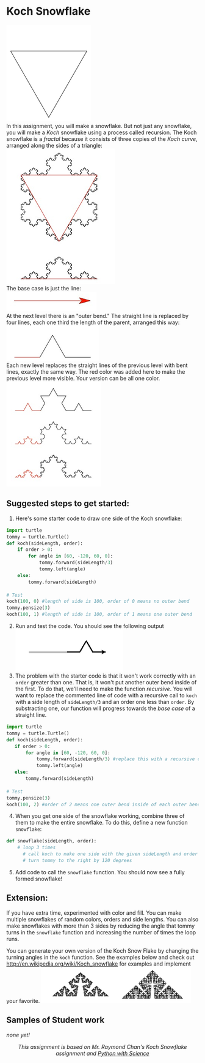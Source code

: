 
Koch Snowflake
===============
![](kochflake.gif)   
In this assignment, you will  make a snowflake. But not just any snowflake, you will make a *Koch* snowflake using a process called recursion. The Koch snowflake is a *fractal* because it consists of three copies of the *Koch curve*, arranged along the sides of a triangle:   
![](KochSnowFlake2.PNG)   
The base case is just the line:   
![](KochSnowFlake3.PNG)   
At the next level there is an "outer bend." The straight line is replaced by four lines, each one third the length of the parent, arranged this way:   
![](KochSnowFlake4.PNG)   
Each new level replaces the straight lines of the previous level with bent lines, exactly the same way. The red color was added here to make the previous level more visible. Your version can be all one color.   
![](KochSnowFlake5.PNG)   

Suggested steps to get started:
---------------------------------
1. Here's some starter code to draw one side of the Koch snowflake:
```Python
import turtle
tommy = turtle.Turtle()
def koch(sideLength, order):
    if order > 0:
        for angle in [60, -120, 60, 0]:
            tommy.forward(sideLength/3)
            tommy.left(angle)
    else:
        tommy.forward(sideLength)

# Test
koch(100, 0) #length of side is 100, order of 0 means no outer bend
tommy.pensize(3)
koch(100, 1) #length of side is 100, order of 1 means one outer bend
```

2. Run and test the code. You should see the following output   
![](KochSnowFlake6.PNG)   
3. The problem with the starter code is that it won't work correctly with an `order` greater than one. That is, it won't put another outer bend inside of the first. To do that, we'll need to make the function *recursive*. You will want to replace the commented line of code with a recursive call to `koch` with a side length of `sideLength/3` and an order one less than `order`. By substracting one, our function will progress towards the *base case* of a straight line.
 
 ```Python
import turtle
tommy = turtle.Turtle()
def koch(sideLength, order):
    if order > 0:
        for angle in [60, -120, 60, 0]:
            tommy.forward(sideLength/3) #replace this with a recursive call to koch
            tommy.left(angle)
    else:
        tommy.forward(sideLength)

# Test
tommy.pensize(3)
koch(100, 2) #order of 2 means one outer bend inside of each outer bend
```

4. When you get one side of the snowflake working, combine three of them to make the entire snowflake. To do this, define a new function `snowflake`:
```Python
def snowflake(sideLength, order):
    # loop 3 times
      # call koch to make one side with the given sideLength and order
      # turn tommy to the right by 120 degrees
```
5. Add code to call the `snowflake` function. You should now see a fully formed snowflake!

Extension:
---------
If you have extra time, experimented with color and fill. You can make multiple snowflakes of random colors, orders and side lengths. You can also make snowflakes with more than 3 sides by reducing the angle that tommy turns in the `snowflake` function and increasing the number of times the loop runs.   

You can generate your own version of the Koch Snow Flake by changing the turning angles in the `koch` function. See the examples below and check out http://en.wikipedia.org/wiki/Koch_snowflake for examples and implement your favorite.
![](KochCurve.PNG)  

Samples of Student work
-----------------------
*none yet!*

<div align="center">
<i>This assignment is based on Mr. Raymond Chan's Koch Snowflake assignment and <a href="https://python-with-science.readthedocs.io/en/latest/koch_fractal/koch_fractal.html">Python with Science</a></i>
</div>
